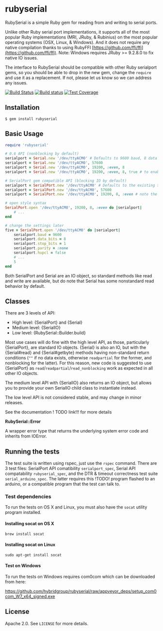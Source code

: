 # rubyserial

RubySerial is a simple Ruby gem for reading from and writing to serial ports.

Unlike other Ruby serial port implementations, it supports all of the most popular Ruby implementations (MRI, JRuby, & Rubinius) on the most popular operating systems (OSX, Linux, & Windows). And it does not require any native compilation thanks to using RubyFFI [https://github.com/ffi/ffi](https://github.com/ffi/ffi). Note: Windows requires JRuby >= 9.2.8.0 to fix native IO issues.

The interface to RubySerial should be compatible with other Ruby serialport gems, so you should be able to drop in the new gem, change the `require` and use it as a replacement. If not, please let us know so we can address any issues.

[![Build Status](https://travis-ci.org/hybridgroup/rubyserial.svg)](https://travis-ci.org/hybridgroup/rubyserial)
[![Build status](https://ci.appveyor.com/api/projects/status/946nlaqy4443vb99/branch/master?svg=true)](https://ci.appveyor.com/project/zankich/rubyserial/branch/master)
[![Test Coverage](https://codeclimate.com/github/hybridgroup/rubyserial/badges/coverage.svg)](https://codeclimate.com/github/hybridgroup/rubyserial/coverage)

## Installation

    $ gem install rubyserial

## Basic Usage

```ruby
require 'rubyserial'

# 0.6 API (nonblocking by default)
serialport = Serial.new '/dev/ttyACM0' # Defaults to 9600 baud, 8 data bits, and no parity
serialport = Serial.new '/dev/ttyACM0', 57600
serialport = Serial.new '/dev/ttyACM0', 19200, :even, 8
serialport = Serial.new '/dev/ttyACM0', 19200, :even, 8, true # to enable blocking IO

# SerialPort gem compatible API (blocking IO by default)
serialport = SerialPort.new '/dev/ttyACM0' # Defaults to the existing system settings.
serialport = SerialPort.new '/dev/ttyACM0', 57600
serialport = SerialPort.new '/dev/ttyACM0', 19200, 8, :even # note the order of args is different

# open style syntax
SerialPort.open '/dev/ttyACM0', 19200, 8, :even do |serialport|
	# ...
end

# change the settings later
five = SerialPort.open '/dev/ttyACM0' do |serialport|
	serialport.baud = 9600
	serialport.data_bits = 8
	serialport.stop_bits = 1
	serialport.parity = :none
	serialport.hupcl = false
	# ...
	5
end
```
Both SerialPort and Serial are an IO object, so standard methods like read and write are available, but do note that Serial has some nonstandard read behavior by default.

## Classes

There are 3 levels of API:

* High level: {SerialPort} and {Serial}
* Medium level: {SerialIO}
* Low level: {RubySerial::Builder.build}

Most use cases will do fine with the high level API, as those, particularly {SerialPort}, are standard IO objects. {Serial} is also an IO, but with the {Serial#read} and {Serial#getbyte} methods having non-standard return conditions (`""` if no data exists, otherwise `readpartial` for the former, and nonblocking for the latter). For this reason, new code is suggested to use {SerialPort} as `read`/`readpartial`/`read_nonblocking` work as expected in all other IO objects.

The medium level API with {SerialIO} also returns an IO object, but allows you to provide your own SerialIO child class to instantiate instead.

The low level API is not considered stable, and may change in minor releases.

See the documentation ! TODO link!!! for more details

**RubySerial::Error**

A wrapper error type that returns the underlying system error code and inherits from IOError.

## Running the tests

The test suite is written using rspec, just use the `rspec` command. There are 3 test files: SerialPort API comatibility `serialport_spec`, Serial API compatability `rubyserial_spec`, and the DTR & timeout correctness test suite `serial_arduino_spec`. The latter requires this !TODO! program flashed to an arduino, or a compatible program that the test can talk to. 

### Test dependencies

To run the tests on OS X and Linux, you must also have the `socat` utility program installed.

#### Installing socat on OS X

```
brew install socat
```

#### Installing socat on Linux

```
sudo apt-get install socat
```

#### Test on Windows

To run the tests on Windows requires com0com which can be downloaded from here:

https://github.com/hybridgroup/rubyserial/raw/appveyor_deps/setup_com0com_W7_x64_signed.exe


## License

Apache 2.0. See `LICENSE` for more details.

